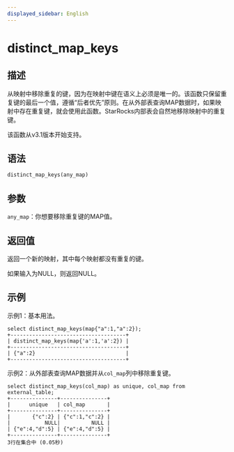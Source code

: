 ```yaml
---
displayed_sidebar: English
---
```


# distinct_map_keys

## 描述

从映射中移除重复的键，因为在映射中键在语义上必须是唯一的。该函数只保留重复键的最后一个值，遵循“后者优先”原则。在从外部表查询MAP数据时，如果映射中存在重复键，就会使用此函数。StarRocks内部表会自然地移除映射中的重复键。

该函数从v3.1版本开始支持。

## 语法

```Haskell
distinct_map_keys(any_map)
```

## 参数

`any_map`：你想要移除重复键的MAP值。

## 返回值

返回一个新的映射，其中每个映射都没有重复的键。

如果输入为NULL，则返回NULL。

## 示例

示例1：基本用法。

```plain
select distinct_map_keys(map{"a":1,"a":2});
+-------------------------------------+
| distinct_map_keys(map{'a':1,'a':2}) |
+-------------------------------------+
| {"a":2}                             |
+-------------------------------------+
```

示例2：从外部表查询MAP数据并从`col_map`列中移除重复键。

```plain
select distinct_map_keys(col_map) as unique, col_map from external_table;
+---------------+---------------+
|      unique   | col_map       |
+---------------+---------------+
|       {"c":2} | {"c":1,"c":2} |
|           NULL|          NULL |
| {"e":4,"d":5} | {"e":4,"d":5} |
+---------------+---------------+
3行在集合中 (0.05秒)
```